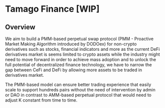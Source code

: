 # Tamago Finance [WIP]

## Overview

We aim to build a PMM-based perpetual swap protocol (PMM - Proactive Market Making Algorithm introduced by DODOex) for non-crypto derivatives such as stocks, financial indicators and more as the current DeFi derivatives market is seems limited to crypto assets while the industry might need to move forward in order to achieve mass adoption and to unlock the full potential of decentralized finance technology, we have to narrow the gap between CeFi and DeFi by allowing more assets to be traded in derivatives market. 

The PMM-based model can ensure better trading experience that easily scale to support hundreds pairs without the need of intervention by admin or DAO in contrast to AMM-based perpetual protocol that would need to adjust K constant from time to time.
